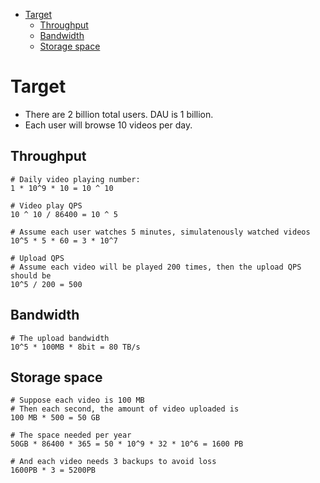 - [Target](#target)
  - [Throughput](#throughput)
  - [Bandwidth](#bandwidth)
  - [Storage space](#storage-space)

# Target
* There are 2 billion total users. DAU is 1 billion. 
* Each user will browse 10 videos per day. 

## Throughput

```
# Daily video playing number:
1 * 10^9 * 10 = 10 ^ 10

# Video play QPS 
10 ^ 10 / 86400 = 10 ^ 5

# Assume each user watches 5 minutes, simulatenously watched videos
10^5 * 5 * 60 = 3 * 10^7

# Upload QPS
# Assume each video will be played 200 times, then the upload QPS should be
10^5 / 200 = 500 
```

## Bandwidth

```
# The upload bandwidth
10^5 * 100MB * 8bit = 80 TB/s
```

## Storage space

```
# Suppose each video is 100 MB
# Then each second, the amount of video uploaded is 
100 MB * 500 = 50 GB 

# The space needed per year
50GB * 86400 * 365 = 50 * 10^9 * 32 * 10^6 = 1600 PB

# And each video needs 3 backups to avoid loss
1600PB * 3 = 5200PB
```